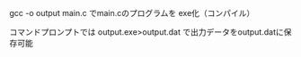 gcc -o output main.c
でmain.cのプログラムを  exe化（コンパイル）

コマンドプロンプトでは
output.exe>output.dat
で出力データをoutput.datに保存可能